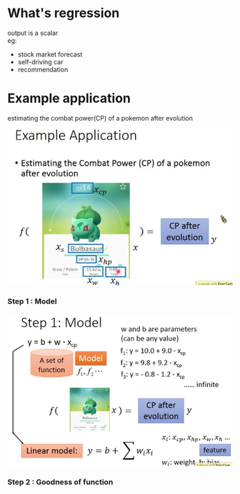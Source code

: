 # What's regression
output is a scalar  
eg:  
* stock market forecast
* self-driving car
* recommendation  

# Example application
estimating the combat power(CP) of a pokemon after evolution  

![](imgs/Xnip2018-01-17_16-23-44.jpg)

### Step 1 : Model  
![](imgs/Xnip2018-01-17_16-40-05.jpg)
### Step 2 : Goodness of function
